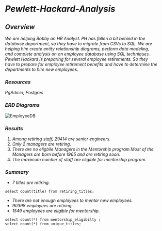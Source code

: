 # *Pewlett-Hackard-Analysis*

## *Overview*

*We are helping Bobby an HR Analyst. PH has fallen a bit behind in the database department, so they have to migrate from CSVs to SQL. We are helping him create entity relationship diagrams, perform data modeling, and complete analysis on an employee database using SQL techniques. Pewlett Hackard is preparing for several employee retirements. So they have to prepare for employee retirement benefits and have to determine the departments to hire new employees.*

### *Resources*

*PgAdmin, Postgres*

### *ERD Diagrams*


![EmployeeDB](https://user-images.githubusercontent.com/89530570/141656504-3e5b146a-9fae-4a4a-87c6-cdd8995216dc.png)

### *Results*


1. *Among retiring staff, 29414 are senior engineers.*
2. *Only 2 managers are retiring.*
3. *There are no eligbile Managers in the Mentorship program.Most of the Managers are born before 1965 and are retiring soon.*
4. *The maximum number of staff are eligible for mentorship program.*

### *Summary*

- *7 titles are retiring.*

```
select count(title) from retiring_titles;
```

- *There are not enough employees to mentor new employees.*
- *90398 employees are retiring.*
- *1549 employees are eligible for mentorship.*
```
select count(*) from mentorship_eligibilty ;
select count(*) from unique_titles;
```
